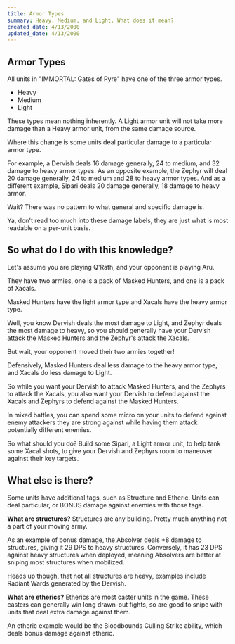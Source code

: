 ```yaml
---
title: Armor Types 
summary: Heavy, Medium, and Light. What does it mean?
created_date: 4/13/2000
updated_date: 4/13/2000
---
```


## Armor Types

All units in "IMMORTAL: Gates of Pyre" have one of the three armor types.

- Heavy
- Medium
- Light

These types mean nothing inherently. A Light armor unit will not take more damage than a Heavy armor unit, from the same
damage source.

Where this change is some units deal particular damage to a particular armor type.

For example, a Dervish deals 16 damage generally, 24 to medium, and 32 damage to heavy armor types. As an opposite
example, the Zephyr will deal 20 damage generally, 24 to medium and 28 to heavy armor types. And as a different example,
Sipari deals 20 damage generally, 18 damage to heavy armor.

Wait? There was no pattern to what general and specific damage is.

Ya, don't read too much into these damage labels, they are just what is most readable on a per-unit basis.

## So what do I do with this knowledge?

Let's assume you are playing Q'Rath, and your opponent is playing Aru.

They have two armies, one is a pack of Masked Hunters, and one is a pack of Xacals.

Masked Hunters have the light armor type and Xacals have the heavy armor type.

Well, you know Dervish deals the most damage to Light, and Zephyr deals the most damage to heavy, so you should
generally have your Dervish attack the Masked Hunters and the Zephyr's attack the Xacals.

But wait, your opponent moved their two armies together!

Defensively, Masked Hunters deal less damage to the heavy armor type, and Xacals do less damage to Light.

So while you want your Dervish to attack Masked Hunters, and the Zephyrs to attack the Xacals, you also want your
Dervish to defend against the Xacals and Zephyrs to defend against the Masked Hunters.

In mixed battles, you can spend some micro on your units to defend against enemy attackers they are strong against while
having them attack potentially different enemies.

So what should you do? Build some Sipari, a Light armor unit, to help tank some Xacal shots, to give your Dervish and
Zephyrs room to maneuver against their key targets.

## What else is there?

Some units have additional tags, such as Structure and Etheric. Units can deal particular, or BONUS damage against
enemies with those tags.

**What are structures?** Structures are any building. Pretty much anything not a part of your moving army.

As an example of bonus damage, the Absolver deals +8 damage to structures, giving it 29 DPS to heavy structures.
Conversely, it has 23 DPS against heavy structures when deployed, meaning Absolvers are better at sniping most
structures when mobilized.

Heads up though, that not all structures are heavy, examples include Radiant Wards generated by the Dervish.

**What are etherics?** Etherics are most caster units in the game. These casters can generally win long drawn-out
fights, so are good to snipe with units that deal extra damage against them.

An etheric example would be the Bloodbounds Culling Strike ability, which deals bonus damage against etheric.
